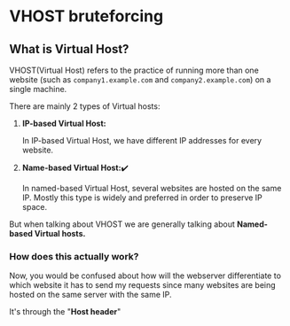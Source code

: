 # VHOST bruteforcing

## What is Virtual Host?

VHOST(Virtual Host) refers to the practice of running more than one website (such as `company1.example.com` and `company2.example.com`) on a single machine.&#x20;

There are mainly 2 types of Virtual hosts:

1.  **IP-based Virtual Host:**

    In IP-based Virtual Host, we have different IP addresses for every website.
2.  **Name-based Virtual Host:**✔️

    In named-based Virtual Host, several websites are hosted on the same IP. Mostly this type is widely and preferred in order to preserve IP space.

But when talking about VHOST we are generally talking about **Named-based Virtual hosts.**



### How does this actually work?

Now, you would be confused about how will the webserver differentiate to which website it has to send my requests since many websites are being hosted on the same server with the same IP.

It's through the "**Host header**"
